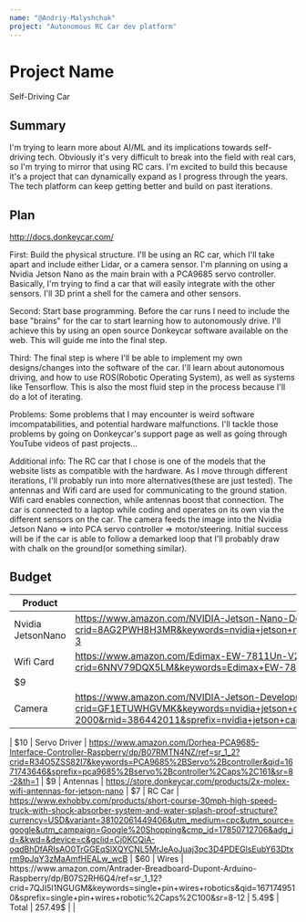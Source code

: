 ```yaml
---
name: "@Andriy-Malyshchak"
project: "Autonomous RC Car dev platform"
---
```


# Project Name
Self-Driving Car
## Summary
I'm trying to learn more about AI/ML and its implications towards self-driving tech. Obviously it's very difficult to break 
into the field with real cars, so I'm trying to mirror that using RC cars. I'm excited to build this because it's a project that can dynamically expand
as I progress through the years. The tech platform can keep getting better and build on past iterations.


## Plan
http://docs.donkeycar.com/

First: Build the physical structure. I'll be using an RC car, which I'll take apart and include either Lidar, or a camera sensor. I'm planning on using
a Nvidia Jetson Nano as the main brain with a PCA9685 servo controller. Basically, I'm trying to find a car that will easily integrate with
the other sensors. I'll 3D print a shell for the camera and other sensors.

Second: Start base programming. Before the car runs I need to include the base "brains" for the car to start learning how to autonomously drive.
I'll achieve this by using an open source Donkeycar software available on the web. This will guide me into the final step.

Third: The final step is where I'll be able to implement my own designs/changes into the software of the car. I'll learn about autonomous
driving, and how to use ROS(Robotic Operating System), as well as systems like Tensorflow. This is also the most fluid step in the process because I'll do
a lot of iterating.

Problems: Some problems that I may encounter is weird software imcompatabilities, and potential hardware malfunctions. I'll tackle those problems by going 
on Donkeycar's support page as well as going through YouTube videos of past projects...

Additional info: The RC car that I chose is one of the models that the website lists as compatible with the hardware. As I move through different iterations, I'll probably run into more alternatives(these are just tested). The antennas and Wifi card are used for communicating to the ground station. Wifi card enables connection, while antennas boost that connection. The car is connected to a laptop while coding and operates on its own via the different sensors on the car. The camera feeds the image into the Nvidia Jetson Nano => into PCA servo controller => motor/steering. Initial success will be if the car is able to follow a demarked loop that I'll probably draw with chalk on the ground(or something similar).

## Budget

| Product         | Supplier/Link                         | Cost   |
| --------------- | ------------------------------------- | ------ |
| Nvidia JetsonNano   | https://www.amazon.com/NVIDIA-Jetson-Nano-Developer-945-13450-0000-100/dp/B084DSDDLT/ref=sr_1_3?crid=8AG2PWH8H3MR&keywords=nvidia+jetson+nano&qid=1671664292&s=electronics&sprefix=nvidia+jetson+nano%2Celectronics%2C103&sr=1-3  | $157  |
| Wifi Card | https://www.amazon.com/Edimax-EW-7811Un-V2-Compatible-2-6-18-4-14/dp/B08F2ZNC6J/ref=sr_1_1?crid=6NNV79DQX5LM&keywords=Edimax+EW-7811Un&qid=1671743931&sprefix=edimax+ew-7811un%2Caps%2C85&sr=8-1
  | $9 |
Camera | https://www.amazon.com/NVIDIA-Jetson-Development-Camera-Application/dp/B0854CP54X/ref=sr_1_3?crid=GF1ETUWHGVMK&keywords=nvidia+jetson+camera&qid=1671674825&refinements=p_36%3A-2000&rnid=386442011&sprefix=nvidia+jetson+camer%2Caps%2C105&sr=8-3

  | $10 |
Servo Driver | https://www.amazon.com/Dorhea-PCA9685-Interface-Controller-Raspberry/dp/B07RMTN4NZ/ref=sr_1_2?crid=R34O5ZSS82I7&keywords=PCA9685%2BServo%2Bcontroller&qid=1671743646&sprefix=pca9685%2Bservo%2Bcontroller%2Caps%2C161&sr=8-2&th=1
 | $9 |
Antennas | https://store.donkeycar.com/products/2x-molex-wifi-antennas-for-jetson-nano
  | $7 |
RC Car |  https://www.exhobby.com/products/short-course-30mph-high-speed-truck-with-shock-absorber-system-and-water-splash-proof-structure?currency=USD&variant=38102061449406&utm_medium=cpc&utm_source=google&utm_campaign=Google%20Shopping&cmp_id=17850712706&adg_id=&kwd=&device=c&gclid=Cj0KCQiA-oqdBhDfARIsAO0TrGGEqSlXQYCNL5MrJeAoJuaj3pc3D4PDEGlsEubY63Dtxrm9pJqY3zMaAmfHEALw_wcB | $60 |
Wires | https://www.amazon.com/Antrader-Breadboard-Dupont-Arduino-Raspberry/dp/B07S2RH6Q4/ref=sr_1_12?crid=7QJI5I1NGUGM&keywords=single+pin+wires+robotics&qid=1671749510&sprefix=single+pin+wires+robotic%2Caps%2C100&sr=8-12
 | 5.49$
| Total           |     257.49$               |  |
